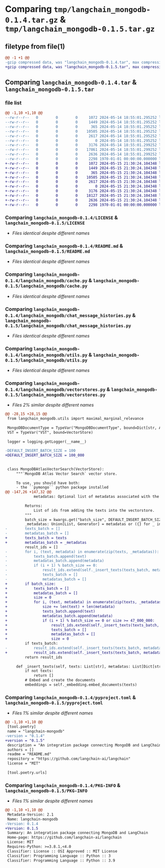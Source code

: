 # Comparing `tmp/langchain_mongodb-0.1.4.tar.gz` & `tmp/langchain_mongodb-0.1.5.tar.gz`

## filetype from file(1)

```diff
@@ -1 +1 @@
-gzip compressed data, was "langchain_mongodb-0.1.4.tar", max compression
+gzip compressed data, was "langchain_mongodb-0.1.5.tar", max compression
```

## Comparing `langchain_mongodb-0.1.4.tar` & `langchain_mongodb-0.1.5.tar`

### file list

```diff
@@ -1,10 +1,10 @@
--rw-r--r--   0        0        0     1072 2024-05-14 18:55:01.295252 langchain_mongodb-0.1.4/LICENSE
--rw-r--r--   0        0        0     1449 2024-05-14 18:55:01.295252 langchain_mongodb-0.1.4/README.md
--rw-r--r--   0        0        0      365 2024-05-14 18:55:01.295252 langchain_mongodb-0.1.4/langchain_mongodb/__init__.py
--rw-r--r--   0        0        0    10505 2024-05-14 18:55:01.295252 langchain_mongodb-0.1.4/langchain_mongodb/cache.py
--rw-r--r--   0        0        0     2617 2024-05-14 18:55:01.295252 langchain_mongodb-0.1.4/langchain_mongodb/chat_message_histories.py
--rw-r--r--   0        0        0        0 2024-05-14 18:55:01.295252 langchain_mongodb-0.1.4/langchain_mongodb/py.typed
--rw-r--r--   0        0        0     3176 2024-05-14 18:55:01.299252 langchain_mongodb-0.1.4/langchain_mongodb/utils.py
--rw-r--r--   0        0        0    17861 2024-05-14 18:55:01.299252 langchain_mongodb-0.1.4/langchain_mongodb/vectorstores.py
--rw-r--r--   0        0        0     2636 2024-05-14 18:55:01.299252 langchain_mongodb-0.1.4/pyproject.toml
--rw-r--r--   0        0        0     2298 1970-01-01 00:00:00.000000 langchain_mongodb-0.1.4/PKG-INFO
+-rw-r--r--   0        0        0     1072 2024-05-15 21:30:24.104348 langchain_mongodb-0.1.5/LICENSE
+-rw-r--r--   0        0        0     1449 2024-05-15 21:30:24.104348 langchain_mongodb-0.1.5/README.md
+-rw-r--r--   0        0        0      365 2024-05-15 21:30:24.104348 langchain_mongodb-0.1.5/langchain_mongodb/__init__.py
+-rw-r--r--   0        0        0    10505 2024-05-15 21:30:24.104348 langchain_mongodb-0.1.5/langchain_mongodb/cache.py
+-rw-r--r--   0        0        0     2617 2024-05-15 21:30:24.104348 langchain_mongodb-0.1.5/langchain_mongodb/chat_message_histories.py
+-rw-r--r--   0        0        0        0 2024-05-15 21:30:24.104348 langchain_mongodb-0.1.5/langchain_mongodb/py.typed
+-rw-r--r--   0        0        0     3176 2024-05-15 21:30:24.104348 langchain_mongodb-0.1.5/langchain_mongodb/utils.py
+-rw-r--r--   0        0        0    18127 2024-05-15 21:30:24.104348 langchain_mongodb-0.1.5/langchain_mongodb/vectorstores.py
+-rw-r--r--   0        0        0     2636 2024-05-15 21:30:24.104348 langchain_mongodb-0.1.5/pyproject.toml
+-rw-r--r--   0        0        0     2298 1970-01-01 00:00:00.000000 langchain_mongodb-0.1.5/PKG-INFO
```

### Comparing `langchain_mongodb-0.1.4/LICENSE` & `langchain_mongodb-0.1.5/LICENSE`

 * *Files identical despite different names*

### Comparing `langchain_mongodb-0.1.4/README.md` & `langchain_mongodb-0.1.5/README.md`

 * *Files identical despite different names*

### Comparing `langchain_mongodb-0.1.4/langchain_mongodb/cache.py` & `langchain_mongodb-0.1.5/langchain_mongodb/cache.py`

 * *Files identical despite different names*

### Comparing `langchain_mongodb-0.1.4/langchain_mongodb/chat_message_histories.py` & `langchain_mongodb-0.1.5/langchain_mongodb/chat_message_histories.py`

 * *Files identical despite different names*

### Comparing `langchain_mongodb-0.1.4/langchain_mongodb/utils.py` & `langchain_mongodb-0.1.5/langchain_mongodb/utils.py`

 * *Files identical despite different names*

### Comparing `langchain_mongodb-0.1.4/langchain_mongodb/vectorstores.py` & `langchain_mongodb-0.1.5/langchain_mongodb/vectorstores.py`

 * *Files 2% similar despite different names*

```diff
@@ -28,15 +28,15 @@
 from langchain_mongodb.utils import maximal_marginal_relevance
 
 MongoDBDocumentType = TypeVar("MongoDBDocumentType", bound=Dict[str, Any])
 VST = TypeVar("VST", bound=VectorStore)
 
 logger = logging.getLogger(__name__)
 
-DEFAULT_INSERT_BATCH_SIZE = 100
+DEFAULT_INSERT_BATCH_SIZE = 100_000
 
 
 class MongoDBAtlasVectorSearch(VectorStore):
     """`MongoDB Atlas Vector Search` vector store.
 
     To use, you should have both:
     - the ``pymongo`` python package installed
@@ -147,26 +147,32 @@
             metadatas: Optional list of metadatas associated with the texts.
 
         Returns:
             List of ids from adding the texts into the vectorstore.
         """
         batch_size = kwargs.get("batch_size", DEFAULT_INSERT_BATCH_SIZE)
         _metadatas: Union[List, Generator] = metadatas or ({} for _ in texts)
-        texts_batch = []
-        metadatas_batch = []
+        texts_batch = texts
+        metadatas_batch = _metadatas
         result_ids = []
-        for i, (text, metadata) in enumerate(zip(texts, _metadatas)):
-            texts_batch.append(text)
-            metadatas_batch.append(metadata)
-            if (i + 1) % batch_size == 0:
-                result_ids.extend(self._insert_texts(texts_batch, metadatas_batch))
-                texts_batch = []
-                metadatas_batch = []
+        if batch_size:
+            texts_batch = []
+            metadatas_batch = []
+            size = 0
+            for i, (text, metadata) in enumerate(zip(texts, _metadatas)):
+                size += len(text) + len(metadata)
+                texts_batch.append(text)
+                metadatas_batch.append(metadata)
+                if (i + 1) % batch_size == 0 or size >= 47_000_000:
+                    result_ids.extend(self._insert_texts(texts_batch, metadatas_batch))
+                    texts_batch = []
+                    metadatas_batch = []
+                    size = 0
         if texts_batch:
-            result_ids.extend(self._insert_texts(texts_batch, metadatas_batch))
+            result_ids.extend(self._insert_texts(texts_batch, metadatas_batch))  # type: ignore
         return result_ids
 
     def _insert_texts(self, texts: List[str], metadatas: List[Dict[str, Any]]) -> List:
         if not texts:
             return []
         # Embed and create the documents
         embeddings = self._embedding.embed_documents(texts)
```

### Comparing `langchain_mongodb-0.1.4/pyproject.toml` & `langchain_mongodb-0.1.5/pyproject.toml`

 * *Files 1% similar despite different names*

```diff
@@ -1,10 +1,10 @@
 [tool.poetry]
 name = "langchain-mongodb"
-version = "0.1.4"
+version = "0.1.5"
 description = "An integration package connecting MongoDB and LangChain"
 authors = []
 readme = "README.md"
 repository = "https://github.com/langchain-ai/langchain"
 license = "MIT"
 
 [tool.poetry.urls]
```

### Comparing `langchain_mongodb-0.1.4/PKG-INFO` & `langchain_mongodb-0.1.5/PKG-INFO`

 * *Files 1% similar despite different names*

```diff
@@ -1,10 +1,10 @@
 Metadata-Version: 2.1
 Name: langchain-mongodb
-Version: 0.1.4
+Version: 0.1.5
 Summary: An integration package connecting MongoDB and LangChain
 Home-page: https://github.com/langchain-ai/langchain
 License: MIT
 Requires-Python: >=3.8.1,<4.0
 Classifier: License :: OSI Approved :: MIT License
 Classifier: Programming Language :: Python :: 3
 Classifier: Programming Language :: Python :: 3.9
```

